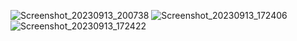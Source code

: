 ![Screenshot_20230913_200738](https://github.com/HarshKrZee/notesapp/assets/141819790/e9e7f499-9083-4e07-980b-ef776e64e5cf)
![Screenshot_20230913_172406](https://github.com/HarshKrZee/notesapp/assets/141819790/d7de4f93-43b5-4e68-a647-52b6c6e33c20)
![Screenshot_20230913_172422](https://github.com/HarshKrZee/notesapp/assets/141819790/5dfe826e-3f3d-4061-b613-25f3228f7a1d)


